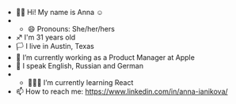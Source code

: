 - 👋🏼 Hi! My name is Anna ☺
- - 😄 Pronouns: She/her/hers
- ♐ I'm 31 years old
- 🏳 I live in Austin, Texas
- 🔭 I’m currently working as a Product Manager at Apple
- 💬 I speak English, Russian and German
- - 👩🏼‍💻 I’m currently learning React
- 📫 How to reach me: https://www.linkedin.com/in/anna-ianikova/

